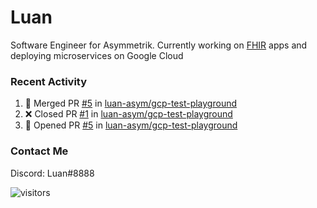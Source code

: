 # Luan

Software Engineer for Asymmetrik. Currently working on [FHIR](https://hl7.org/FHIR/) apps and deploying microservices on Google Cloud

### Recent Activity

<!--START_SECTION:activity-->
1. 🎉 Merged PR [#5](https://github.com/luan-asym/gcp-test-playground/pull/5) in [luan-asym/gcp-test-playground](https://github.com/luan-asym/gcp-test-playground)
2. ❌ Closed PR [#1](https://github.com/luan-asym/gcp-test-playground/pull/1) in [luan-asym/gcp-test-playground](https://github.com/luan-asym/gcp-test-playground)
3. 💪 Opened PR [#5](https://github.com/luan-asym/gcp-test-playground/pull/5) in [luan-asym/gcp-test-playground](https://github.com/luan-asym/gcp-test-playground)
<!--END_SECTION:activity-->

### Contact Me

Discord: Luan#8888

![visitors](https://visitor-badge.glitch.me/badge?page_id=luan-asym.visitor-badge)
